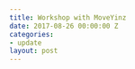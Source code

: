```yaml
---
title: Workshop with MoveYinz
date: 2017-08-26 00:00:00 Z
categories:
- update
layout: post
---
```


